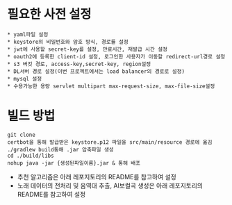# 필요한 사전 설정
```
* yaml파일 설정
* keystore의 비밀번호와 암호 방식, 경로를 설정
* jwt에 사용할 secret-key를 설정, 만료시간, 재발급 시간 설정
* oauth2에 등록한 client-id 설정, 로그인한 사용자가 이동할 redirect-url경로 설정
* s3 버킷 경로, access-key,secret-key, region설정
* DL서버 경로 설정(이번 프로젝트에서는 load balancer의 경로로 설정)
* mysql 설정
* 수용가능한 용량 servlet multipart max-request-size, max-file-size설정
```
# 빌드 방법
```
git clone
certbot을 통해 발급받은 keystore.p12 파일을 src/main/resource 경로에 옮김
./gradlew build통해 .jar 압축파일 생성
cd ./build/libs
nohup java -jar {생성된파일이름}.jar & 통해 배포
```

* 추천 알고리즘은 아래 레포지토리의 README를 참고하여 설정
* 노래 데이터의 전처리 및 음역대 추출, AI보컬곡 생성은 아래 레포지토리의 README를 참고하여 설정
